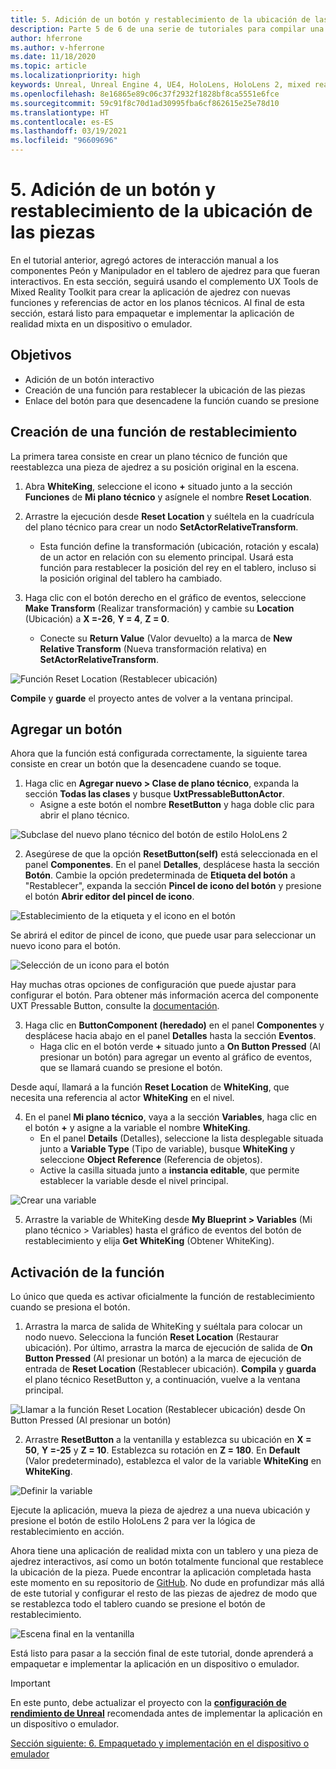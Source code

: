 ```yaml
---
title: 5. Adición de un botón y restablecimiento de la ubicación de las piezas
description: Parte 5 de 6 de una serie de tutoriales para compilar una aplicación de ajedrez con Unreal Engine 4 y el complemento UX Tools de Mixed Reality Toolkit
author: hferrone
ms.author: v-hferrone
ms.date: 11/18/2020
ms.topic: article
ms.localizationpriority: high
keywords: Unreal, Unreal Engine 4, UE4, HoloLens, HoloLens 2, mixed reality, tutorial, getting started, mrtk, uxt, UX Tools, documentation, mixed reality headset, windows mixed reality headset, virtual reality headset
ms.openlocfilehash: 8e16865e89c06c37f2932f1828bf8ca5551e6fce
ms.sourcegitcommit: 59c91f8c70d1ad30995fba6cf862615e25e78d10
ms.translationtype: HT
ms.contentlocale: es-ES
ms.lasthandoff: 03/19/2021
ms.locfileid: "96609696"
---
```

# <a name="5-adding-a-button--resetting-piece-locations"></a>5. Adición de un botón y restablecimiento de la ubicación de las piezas

En el tutorial anterior, agregó actores de interacción manual a los componentes Peón y Manipulador en el tablero de ajedrez para que fueran interactivos. En esta sección, seguirá usando el complemento UX Tools de Mixed Reality Toolkit para crear la aplicación de ajedrez con nuevas funciones y referencias de actor en los planos técnicos. Al final de esta sección, estará listo para empaquetar e implementar la aplicación de realidad mixta en un dispositivo o emulador.

## <a name="objectives"></a>Objetivos

* Adición de un botón interactivo
* Creación de una función para restablecer la ubicación de las piezas
* Enlace del botón para que desencadene la función cuando se presione

## <a name="creating-a-reset-function"></a>Creación de una función de restablecimiento

La primera tarea consiste en crear un plano técnico de función que reestablezca una pieza de ajedrez a su posición original en la escena.

1.  Abra **WhiteKing**, seleccione el icono **+** situado junto a la sección **Funciones** de **Mi plano técnico** y asígnele el nombre **Reset Location**.

2.  Arrastre la ejecución desde **Reset Location** y suéltela en la cuadrícula del plano técnico para crear un nodo **SetActorRelativeTransform**.
    * Esta función define la transformación (ubicación, rotación y escala) de un actor en relación con su elemento principal. Usará esta función para restablecer la posición del rey en el tablero, incluso si la posición original del tablero ha cambiado.

3. Haga clic con el botón derecho en el gráfico de eventos, seleccione **Make Transform** (Realizar transformación) y cambie su **Location** (Ubicación) a **X =-26**, **Y = 4**, **Z = 0**.
    * Conecte su **Return Value** (Valor devuelto) a la marca de **New Relative Transform** (Nueva transformación relativa) en **SetActorRelativeTransform**.

![Función Reset Location (Restablecer ubicación)](images/unreal-uxt/5-function.PNG)

**Compile** y **guarde** el proyecto antes de volver a la ventana principal.


## <a name="adding-a-button"></a>Agregar un botón

Ahora que la función está configurada correctamente, la siguiente tarea consiste en crear un botón que la desencadene cuando se toque.

1.  Haga clic en **Agregar nuevo > Clase de plano técnico**, expanda la sección **Todas las clases** y busque **UxtPressableButtonActor**.
    * Asigne a este botón el nombre **ResetButton** y haga doble clic para abrir el plano técnico.

![Subclase del nuevo plano técnico del botón de estilo HoloLens 2](images/unreal-uxt/5-subclass.PNG)

2. Asegúrese de que la opción **ResetButton(self)** está seleccionada en el panel **Componentes**. En el panel **Detalles**, desplácese hasta la sección **Botón**. Cambie la opción predeterminada de **Etiqueta del botón** a "Restablecer", expanda la sección **Pincel de icono del botón** y presione el botón **Abrir editor del pincel de icono**.

![Establecimiento de la etiqueta y el icono en el botón](images/unreal-uxt/5-buttonconfig.PNG)

Se abrirá el editor de pincel de icono, que puede usar para seleccionar un nuevo icono para el botón.

![Selección de un icono para el botón](images/unreal-uxt/5-iconbrusheditor.PNG)

Hay muchas otras opciones de configuración que puede ajustar para configurar el botón. Para obtener más información acerca del componente UXT Pressable Button, consulte la [documentación](https://microsoft.github.io/MixedReality-UXTools-Unreal/Docs/PressableButton.html).

3. Haga clic en **ButtonComponent (heredado)** en el panel **Componentes** y desplácese hacia abajo en el panel **Detalles** hasta la sección **Eventos**.
    * Haga clic en el botón verde **+** situado junto a **On Button Pressed** (Al presionar un botón) para agregar un evento al gráfico de eventos, que se llamará cuando se presione el botón.

Desde aquí, llamará a la función **Reset Location** de **WhiteKing**, que necesita una referencia al actor **WhiteKing** en el nivel.

4.  En el panel **Mi plano técnico**, vaya a la sección **Variables**, haga clic en el botón **+** y asigne a la variable el nombre **WhiteKing**.
    * En el panel **Details** (Detalles), seleccione la lista desplegable situada junto a **Variable Type** (Tipo de variable), busque **WhiteKing** y seleccione **Object Reference** (Referencia de objetos).
    * Active la casilla situada junto a **instancia editable**, que permite establecer la variable desde el nivel principal.

![Crear una variable](images/unreal-uxt/5-var.PNG)

5.  Arrastre la variable de WhiteKing desde **My Blueprint > Variables** (Mi plano técnico > Variables) hasta el gráfico de eventos del botón de restablecimiento y elija **Get WhiteKing** (Obtener WhiteKing).

## <a name="firing-the-function"></a>Activación de la función

Lo único que queda es activar oficialmente la función de restablecimiento cuando se presiona el botón.

1.  Arrastra la marca de salida de WhiteKing y suéltala para colocar un nodo nuevo. Selecciona la función **Reset Location** (Restaurar ubicación). Por último, arrastra la marca de ejecución de salida de **On Button Pressed** (Al presionar un botón) a la marca de ejecución de entrada de **Reset Location** (Restablecer ubicación). **Compila** y **guarda** el plano técnico ResetButton y, a continuación, vuelve a la ventana principal.

![Llamar a la función Reset Location (Restablecer ubicación) desde On Button Pressed (Al presionar un botón)](images/unreal-uxt/5-callresetloc.PNG)

2.  Arrastre **ResetButton** a la ventanilla y establezca su ubicación en **X = 50**, **Y =-25** y **Z = 10**. Establezca su rotación en **Z = 180**. En **Default** (Valor predeterminado), establezca el valor de la variable **WhiteKing** en **WhiteKing**.

![Definir la variable](images/unreal-uxt/5-buttonlevel.PNG)

Ejecute la aplicación, mueva la pieza de ajedrez a una nueva ubicación y presione el botón de estilo HoloLens 2 para ver la lógica de restablecimiento en acción.

Ahora tiene una aplicación de realidad mixta con un tablero y una pieza de ajedrez interactivos, así como un botón totalmente funcional que restablece la ubicación de la pieza. Puede encontrar la aplicación completada hasta este momento en su repositorio de [GitHub](https://github.com/microsoft/MixedReality-Unreal-Samples/tree/master/ChessApp). No dude en profundizar más allá de este tutorial y configurar el resto de las piezas de ajedrez de modo que se restablezca todo el tablero cuando se presione el botón de restablecimiento.

![Escena final en la ventanilla](images/unreal-uxt/5-endscene.PNG)

Está listo para pasar a la sección final de este tutorial, donde aprenderá a empaquetar e implementar la aplicación en un dispositivo o emulador.

> [!IMPORTANT]
> En este punto, debe actualizar el proyecto con la **[configuración de rendimiento de Unreal](../performance-recommendations-for-unreal.md)** recomendada antes de implementar la aplicación en un dispositivo o emulador.

[Sección siguiente: 6. Empaquetado y implementación en el dispositivo o emulador](unreal-uxt-ch6.md)
